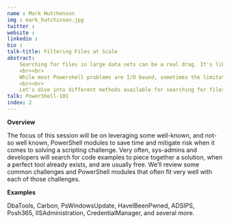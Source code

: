 ```yaml
---
name : Mark Hutchenson
img : mark_hutchinson.jpg
twitter : 
website : 
linkedin : 
bio : 
talk-title: Filtering Files at Scale
abstract:
    Searching for files in large data sets can be a real drag. It's like trying to find a needle in a haystack! How do you do that quickly?
    <br><br>
    While most Powershell problems are I/O bound, sometimes the limitation is memory. Mark will show the many ways that I/O can slow your PS scripts, using file filtering methods as examples. The overarching topic of this presentation is performance analysis. 
    <br><br>
    Let's dive into different methods available for searching for files at scale using available tools/utilities. We'll discuss pros and cons and how to improve results to boost performance.
talk: PowerShell-101
index: 2
---
```


**Overview**

The focus of this session will be on leveraging some well-known, and not-so well known, PowerShell modules to save time and mitigate risk when it comes to solving a scripting challenge. Very often, sys-admins and developers will search for code examples to piece together a solution, when a perfect tool already exists, and are usually free. We’ll review some common challenges and PowerShell modules that often fit very well with each of those challenges.

**Examples**

DbaTools, Carbon, PsWindowsUpdate, HaveIBeenPwned, ADSIPS, Posh365, IISAdministration, CredentialManager, and several more.


